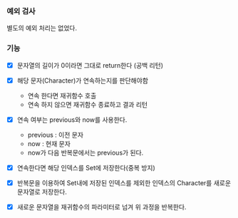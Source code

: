 ### 예외 검사

별도의 예외 처리는 없었다.

### 기능

- [x] 문자열의 길이가 0이라면 그대로 return한다 (공백 리턴)
- [x] 해당 문자(Character)가 연속하는지를 판단해야함
    - 연속 한다면 재귀함수 호출
    - 연속 하지 않으면 재귀함수 종료하고 결과 리턴
- [x] 연속 여부는 previous와 now를 사용한다.
    - previous : 이전 문자
    - now : 현재 문자
    - now가 다음 반복문에서는 previous가 된다.
- [x] 연속한다면 해당 인덱스를 Set에 저장한다(중복 방지)
- [x] 반복문을 이용하여 Set내에 저장된 인덱스를 제외한 인덱스의 Character를 새로운 문자열로 저장한다.
- [x] 새로운 문자열을 재귀함수의 파라미터로 넘겨 위 과정을 반복한다.

